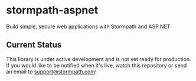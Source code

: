 # stormpath-aspnet
 Build simple, secure web applications with Stormpath and ASP.NET

## Current Status
This library is under active development and is not yet ready for production. If you would like to be notified when it's live, watch this repository or send an email to support@stormpath.com!
